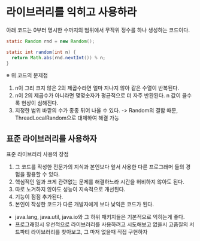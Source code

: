 라이브러리를 익히고 사용하라
=
아래 코드는 0부터 명시한 수까지의 범위에서 무작위 정수를 하나 생성하는 코드이다.
```java 
static Random rnd = new Random();

static int random(int n) {
  return Math.abs(rnd.nextInt()) % n;
}
```
※ 위 코드의 문제점
1. n이 그리 크지 않은 2의 제곱수라면 얼마 지나지 않아 같은 수열이 반복된다.
2. n이 2의 제곱수가 아니라면 몇몇숫자가 평균적으로 더 자주 반환된다. n 값이 클수록 현상이 심해진다.
3. 지정한 범위 바깥의 수가 종종 튀어 나올 수 있다.
-> Random의 결함 때문, ThreadLocalRandom으로 대체하여 해결 가능
## 표준 라이브러리를 사용하자
표준 라이브러리 사용의 장점
1. 그 코드를 작성한 전문가의 지식과 본인보다 앞서 사용한 다른 프로그래머 들의 경험을 활용할 수 있다.
2. 핵심적인 일과 크게 관련없는 문제를 해결하느라 시간을 허비하지 않아도 된다.
3. 따로 노겨하지 않아도 성능이 지속적으로 개선된다.
4. 기능이 점점 추가된다.
5. 본인이 작성한 코드가 다른 개발자에게 보다 낯익은 코드가 된다.

- java.lang, java.util, java.io와 그 하위 패키지들은 기본적으로 익히는게 좋다.
- 프로그래밍시 우선적으로 라이브러리를 사용하려고 시도해보고 없을시 고품질의 서드파티 라이브러리를 찾아보고, 그 마저 없을때 직접 구현하자
